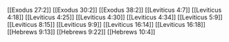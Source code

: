 [[Exodus 27:2]]
[[Exodus 30:2]]
[[Exodus 38:2]]
[[Leviticus 4:7]]
[[Leviticus 4:18]]
[[Leviticus 4:25]]
[[Leviticus 4:30]]
[[Leviticus 4:34]]
[[Leviticus 5:9]]
[[Leviticus 8:15]]
[[Leviticus 9:9]]
[[Leviticus 16:14]]
[[Leviticus 16:18]]
[[Hebrews 9:13]]
[[Hebrews 9:22]]
[[Hebrews 10:4]]

